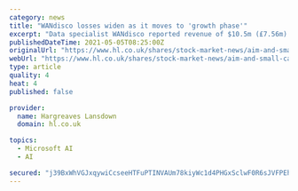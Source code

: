 ```yaml
---
category: news
title: "WANdisco losses widen as it moves to 'growth phase'"
excerpt: "Data specialist WANdisco reported revenue of $10.5m (£7.56m) in 2020 on Wednesday, down from $16.2m year-on-year, as its cash overheads rose to $36.9m from $31.7m."
publishedDateTime: 2021-05-05T08:25:00Z
originalUrl: "https://www.hl.co.uk/shares/stock-market-news/aim-and-small-cap-news/aim-bulletin/wandisco-losses-widen-as-it-moves-to-growth-phase"
webUrl: "https://www.hl.co.uk/shares/stock-market-news/aim-and-small-cap-news/aim-bulletin/wandisco-losses-widen-as-it-moves-to-growth-phase"
type: article
quality: 4
heat: 4
published: false

provider:
  name: Hargreaves Lansdown
  domain: hl.co.uk

topics:
  - Microsoft AI
  - AI

secured: "j39BxWhVGJxqywiCcseeHTFuPTINVAUm78kiyWc1d4PHGxSclwF0R6sJVFPEh7Dzv2sdMQiFJV6+QXY9wmnSVF8BtKxleK9ZHFIhbg+er4tJt/T9tFjzsVPVq9mA+hkPq3hN4A4QE620L2D4V+PcL1aO8I15XOGzkVaIra3gHZJZn7hnoOgV3VN5U9xWT2zl7kdXej4YeJid0rktHRM5stCYZe+oKiAPRXB1ZtLMR685RffMqRXKrtObszarBhY0WkqgZf6Qbx9dS3zaoaR4jgxbnrf1O8ol8hCh7X2qgiA2WJ5T6CKf51TbxZduyn33WPJMfzR3r3Cghy9qTwdXfRNHNHWaHzLad4zKZ59vfl0=;Zvd3MZPaSsgg8/gAb45FtA=="
---
```



